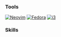 ### Tools
[![Neovim](https://img.shields.io/badge/Neovim-57A143?logo=neovim&logoColor=fff)](#)
[![Fedora](https://img.shields.io/badge/Fedora-51A2DA?logo=fedora&logoColor=fff)](#)
[![i3](https://github.com/i3/i3/blob/next/docs/logo-30.png)](https://github.com/i3/i3)

### Skills
